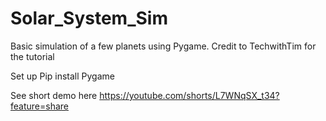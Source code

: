 # Solar_System_Sim


Basic simulation of a few planets using Pygame. Credit to TechwithTim for the tutorial

Set up
Pip install Pygame

See short demo here
https://youtube.com/shorts/L7WNqSX_t34?feature=share
